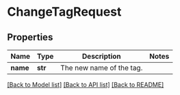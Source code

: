 # ChangeTagRequest

## Properties
Name | Type | Description | Notes
------------ | ------------- | ------------- | -------------
**name** | **str** | The new name of the tag. | 

[[Back to Model list]](../README.md#documentation-for-models) [[Back to API list]](../README.md#documentation-for-api-endpoints) [[Back to README]](../README.md)

